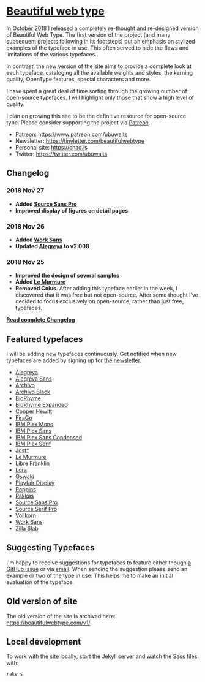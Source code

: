 # [Beautiful web type](https://beautifulwebtype.com)

In October 2018 I released a completely re-thought and re-designed version of Beautiful Web Type. The first version of the project (and many subsequent projects following in its footsteps) put an emphasis on stylized examples of the typeface in use. This often served to hide the flaws and limitations of the various typefaces.

In contrast, the new version of the site aims to provide a complete look at each typeface, cataloging all the available weights and styles, the kerning quality, OpenType features, special characters and more.

I have spent a great deal of time sorting through the growing number of open-source typefaces. I will highlight only those that show a high level of quality.

I plan on growing this site to be the definitive resource for open-source type. Please consider supporting the project via [Patreon](https://www.patreon.com/ubuwaits).

* Patreon: https://www.patreon.com/ubuwaits
* Newsletter: https://tinyletter.com/beautifulwebtype
* Personal site: https://chad.is
* Twitter: https://twitter.com/ubuwaits

## Changelog

### 2018 Nov 27
* **Added [Source Sans Pro](https://beautifulwebtype.com/source-sans-pro/)**
* **Improved display of figures on detail pages**

### 2018 Nov 26
* **Added [Work Sans](https://beautifulwebtype.com/work-sans/)**
* **Updated [Alegreya](https://beautifulwebtype.com/alegreya/) to v2.008**

### 2018 Nov 25
* **Improved the design of several samples**
* **Added [Le Murmure](https://beautifulwebtype.com/le-murmure/)**
* **Removed Colus**. After adding this typeface earlier in the week, I discovered that it was free but not open-source. After some thought I’ve decided to focus exclusively on open-source, rather than just free, typefaces.

**[Read complete Changelog](https://github.com/ubuwaits/beautiful-web-type/blob/gh-pages/CHANGELOG.md)**

## Featured typefaces
I will be adding new typefaces continuously. Get notified when new typefaces are added by signing up for [the newsletter](https://tinyletter.com/beautifulwebtype).

* [Alegreya](https://beautifulwebtype.com/alegreya/)
* [Alegreya Sans](https://beautifulwebtype.com/alegreya-sans/)
* [Archivo](https://beautifulwebtype.com/archivo/)
* [Archivo Black](https://beautifulwebtype.com/archivo-black/)
* [BioRhyme](https://beautifulwebtype.com/biorhyme/)
* [BioRhyme Expanded](https://beautifulwebtype.com/biorhyme-expanded/)
* [Cooper Hewitt](https://beautifulwebtype.com/cooper-hewitt/)
* [FiraGo](https://beautifulwebtype.com/firago/)
* [IBM Plex Mono](https://beautifulwebtype.com/ibm-plex-mono/)
* [IBM Plex Sans](https://beautifulwebtype.com/ibm-plex-sans/)
* [IBM Plex Sans Condensed](https://beautifulwebtype.com/ibm-plex-sans-condensed/)
* [IBM Plex Serif](https://beautifulwebtype.com/ibm-plex-serif/)
* [Jost*](https://beautifulwebtype.com/jost/)
* [Le Murmure](https://beautifulwebtype.com/le-murmure/)
* [Libre Franklin](https://beautifulwebtype.com/libre-franklin/)
* [Lora](https://beautifulwebtype.com/lora/)
* [Oswald](https://beautifulwebtype.com/oswald/)
* [Playfair Display](https://beautifulwebtype.com/playfair-display/)
* [Poppins](https://beautifulwebtype.com/poppins/)
* [Rakkas](https://beautifulwebtype.com/rakkas/)
* [Source Sans Pro](https://beautifulwebtype.com/source-sans-pro/)
* [Source Serif Pro](https://beautifulwebtype.com/source-serif-pro/)
* [Vollkorn](https://beautifulwebtype.com/vollkorn/)
* [Work Sans](https://beautifulwebtype.com/work-sans/)
* [Zilla Slab](https://beautifulwebtype.com/zilla-slab/)

## Suggesting Typefaces

I'm happy to receive suggestions for typefaces to feature either though [a GitHub issue](https://github.com/ubuwaits/beautiful-web-type/issues) or via [email](mailto:ubuwaits@gmail.com). When sending the suggestion please send an example or two of the type in use. This helps me to make an initial evaluation of the typeface.

## Old version of site

The old version of the site is archived here: https://beautifulwebtype.com/v1/

## Local development

To work with the site locally, start the Jekyll server and watch the Sass files with:

    rake s
